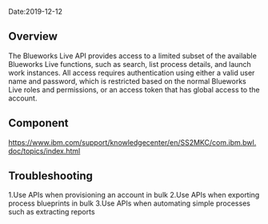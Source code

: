 Date:2019-12-12

## Overview 

The Blueworks Live API provides access to a limited subset of the available Blueworks Live functions, such as search, list process details, and launch work instances. All access requires authentication using either a valid user name and password, which is restricted based on the normal Blueworks Live roles and permissions, or an access token that has global access to the account. 

## Component 

https://www.ibm.com/support/knowledgecenter/en/SS2MKC/com.ibm.bwl.doc/topics/index.html 

## Troubleshooting 

1.Use APIs when provisioning an account in bulk 
2.Use APIs when exporting process blueprints in bulk 
3.Use APIs when automating simple processes such as extracting reports 
